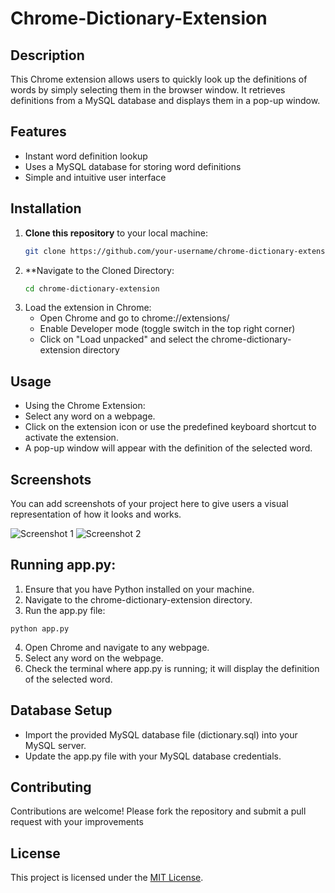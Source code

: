 # Chrome-Dictionary-Extension

## Description
This Chrome extension allows users to quickly look up the definitions of words by simply selecting them in the browser window. It retrieves definitions from a MySQL database and displays them in a pop-up window.

## Features
- Instant word definition lookup
- Uses a MySQL database for storing word definitions
- Simple and intuitive user interface

## Installation
1. **Clone this repository** to your local machine:
   ```bash
   git clone https://github.com/your-username/chrome-dictionary-extension.git

2. **Navigate to the Cloned Directory:
   ```bash
   cd chrome-dictionary-extension

3. Load the extension in Chrome:
   - Open Chrome and go to chrome://extensions/
   - Enable Developer mode (toggle switch in the top right corner)
   - Click on "Load unpacked" and select the chrome-dictionary-extension directory

## Usage
   - Using the Chrome Extension:
   - Select any word on a webpage.
   - Click on the extension icon or use the predefined keyboard shortcut to activate the extension.
   - A pop-up window will appear with the definition of the selected word.
## Screenshots

   You can add screenshots of your project here to give users a visual representation of how it looks and works.

![Screenshot 1](https://github.com/bhuvi-ai/Chrome-Dictionary-Extension/blob/224592f2e5a4f950015c573b013a287c6a204506/ScreenShots/Screenshot%202024-05-04%20232854.png)
![Screenshot 2](https://github.com/bhuvi-ai/Chrome-Dictionary-Extension/blob/224592f2e5a4f950015c573b013a287c6a204506/ScreenShots/Screenshot%202024-05-04%233010.png)


## Running app.py:
   1. Ensure that you have Python installed on your machine.
   2. Navigate to the chrome-dictionary-extension directory.
   3. Run the app.py file:
   ```
python app.py
   ```
   4. Open Chrome and navigate to any webpage.
   5. Select any word on the webpage.
   6. Check the terminal where app.py is running; it will display the definition of the selected word.

## Database Setup
 - Import the provided MySQL database file (dictionary.sql) into your MySQL server.
 - Update the app.py file with your MySQL database credentials.

## Contributing
  Contributions are welcome! Please fork the repository and submit a pull request with your improvements

## License
This project is licensed under the [MIT License](LICENSE).

